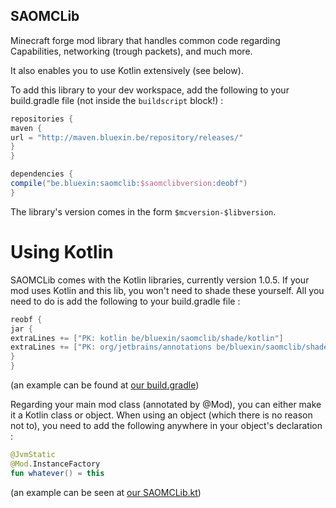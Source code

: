 ## SAOMCLib

Minecraft forge mod library that handles common code regarding Capabilities, networking (trough packets), and much more.

It also enables you to use Kotlin extensively (see below).

To add this library to your dev workspace, add the following to your build.gradle file (not inside the `buildscript` block!) :

```groovy
repositories {
maven {
url = "http://maven.bluexin.be/repository/releases/"
}
}

dependencies {
compile("be.bluexin:saomclib:$saomclibversion:deobf")
}
```

The library's version comes in the form `$mcversion-$libversion`.

# Using Kotlin

SAOMCLib comes with the Kotlin libraries, currently version 1.0.5.
If your mod uses Kotlin and this lib, you won't need to shade these yourself.
All you need to do is add the following to your build.gradle file :

```groovy
reobf {
jar {
extraLines += ["PK: kotlin be/bluexin/saomclib/shade/kotlin"]
extraLines += ["PK: org/jetbrains/annotations be/bluexin/saomclib/shade/annotations"]
}
}
```
(an example can be found at [our build.gradle](build.gradle#L86))

Regarding your main mod class (annotated by @Mod), you can either make it a Kotlin class or object.
When using an object (which there is no reason not to), you need to add the following anywhere in your object's declaration :

```kotlin
@JvmStatic
@Mod.InstanceFactory
fun whatever() = this
```
(an example can be seen at [our SAOMCLib.kt](src/main/java/be/bluexin/saomclib/SAOMCLib.kt#L43))
